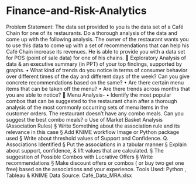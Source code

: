 # Finance-and-Risk-Analytics 
Problem Statement:
The data set provided to you is the data set of a Café Chain for one of its restaurants. Do a thorough analysis of the data and come up with the following analysis. The owner of the restaurant wants you to use this data to come up with a set of recommendations that can help his Café Chain increase its revenues. He is able to provide you with a data set for POS (point of sale data) for one of his chains.
	Exploratory Analysis of data & an executive summary (in PPT) of your top findings, supported by graphs. • What kind of trends do you notice in terms of consumer behavior over different times of the day and different days of the week? Can you give concrete recommendations based on the same?  • Are there certain menu items that can be taken off the menu? • Are there trends across months that you are able to notice? 
	Menu Analysis- • Identify the most popular combos that can be suggested to the restaurant chain after a thorough analysis of the most commonly occurring sets of menu items in the customer orders. The restaurant doesn’t have any combo meals. Can you suggest the best combo meals? o Use of Market Basket Analysis (Association Rules)  § Write Something about the association rule and its relevance in this case § Add KNIME workflow Image or Python package used § Write about threshold values of Support and Confidence. Q. Associations Identified § Put the associations in a tabular manner § Explain about support, confidence, & lift values that are calculated. § The suggestion of Possible Combos with Lucrative Offers  § Write recommendations § Make discount offers or combos ( or buy two get one free) based on the associations and your experience. 
Tools Used: Python , Tableau & KNIME
Data Source: Café_Data_MRA.xlsx

